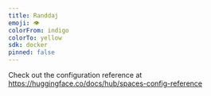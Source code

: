 ```yaml
---
title: Randdaj
emoji: 👁
colorFrom: indigo
colorTo: yellow
sdk: docker
pinned: false
---
```


Check out the configuration reference at https://huggingface.co/docs/hub/spaces-config-reference
